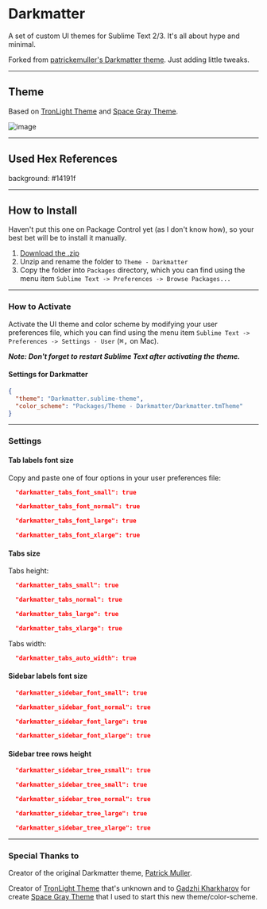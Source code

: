 # Darkmatter

A set of custom UI themes for Sublime Text 2/3. It's all about hype and minimal.

Forked from [patrickemuller's Darkmatter theme](https://github.com/patrickemuller/Sublime-Darkmatter-Theme). Just adding little tweaks.

***

## Theme

Based on [TronLight Theme](http://colorsublime.com/theme/TronLight) and [Space Gray Theme](https://github.com/kkga/spacegray).

![image](Screenshots/darkmatter.png)

***

## Used Hex References

background: #14191f

***

## How to Install

Haven't put this one on Package Control yet (as I don't know how), so your best bet will be to install it manually.

1. [Download the .zip](https://github.com/charlesharries/Sublime-Darkmatter-Theme/archive/master.zip)
2. Unzip and rename the folder to `Theme - Darkmatter`
3. Copy the folder into `Packages` directory, which you can find using the menu item `Sublime Text -> Preferences -> Browse Packages...`

***

### How to Activate

Activate the UI theme and color scheme by modifying your user preferences file, which you can find using the menu item `Sublime Text -> Preferences -> Settings - User` (<kbd>⌘</kbd><kbd>,</kbd> on Mac).

***Note: Don't forget to restart Sublime Text after activating the theme.***

#### Settings for Darkmatter

```json
{
  "theme": "Darkmatter.sublime-theme",
  "color_scheme": "Packages/Theme - Darkmatter/Darkmatter.tmTheme"
}
```

***

### Settings

#### Tab labels font size

Copy and paste one of four options in your user preferences file:

```json
  "darkmatter_tabs_font_small": true
```
```json
  "darkmatter_tabs_font_normal": true
```
```json
  "darkmatter_tabs_font_large": true
```
```json
  "darkmatter_tabs_font_xlarge": true
```

#### Tabs size

Tabs height:

```json
  "darkmatter_tabs_small": true
```
```json
  "darkmatter_tabs_normal": true
```
```json
  "darkmatter_tabs_large": true
```
```json
  "darkmatter_tabs_xlarge": true
```

Tabs width:

```json
  "darkmatter_tabs_auto_width": true
```

#### Sidebar labels font size

```json
  "darkmatter_sidebar_font_small": true
```
```json
  "darkmatter_sidebar_font_normal": true
```
```json
  "darkmatter_sidebar_font_large": true
```
```json
  "darkmatter_sidebar_font_xlarge": true
```

#### Sidebar tree rows height

```json
  "darkmatter_sidebar_tree_xsmall": true
```
```json
  "darkmatter_sidebar_tree_small": true
```
```json
  "darkmatter_sidebar_tree_normal": true
```
```json
  "darkmatter_sidebar_tree_large": true
```
```json
  "darkmatter_sidebar_tree_xlarge": true
```

***

### Special Thanks to

Creator of the original Darkmatter theme, [Patrick Muller](https://github.com/patrickemuller).

Creator of [TronLight Theme](http://colorsublime.com/theme/TronLight) that's unknown and to [Gadzhi Kharkharov](https://github.com/kkga) for create [Space Gray Theme](https://github.com/kkga/spacegray) that I used to start this new theme/color-scheme.
